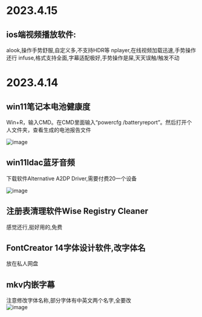 

# 2023.4.15
## ios端视频播放软件:    
alook,操作手势舒服,自定义多,不支持HDR等
nplayer,在线视频加载迅速,手势操作还行
infuse,格式支持全面,字幕适配极好,手势操作是屎,天天误触/触发不动
# 2023.4.14
## win11笔记本电池健康度
Win+R，输入CMD。在CMD里面输入“powercfg /batteryreport”。然后打开个人文件夹，查看生成的电池报告文件   

![image](https://user-images.githubusercontent.com/73635883/231927237-68016fb6-149d-4a77-8592-901de2249e0b.png)
## win11ldac蓝牙音频
下载软件Alternative A2DP Driver,需要付费20一个设备   

![image](https://user-images.githubusercontent.com/73635883/231927465-ae0863b0-be1f-4d90-ba73-78e385f80876.png)
## 注册表清理软件Wise Registry Cleaner
感觉还行,挺好用的,免费
## FontCreator 14字体设计软件,改字体名
放在私人网盘
## mkv内嵌字幕  
注意修改字体名称,部分字体有中英文两个名字,全要改   
 ![image](https://user-images.githubusercontent.com/73635883/231929603-b64abdfe-dd52-4296-9a2e-24c3b2687a1e.png)
